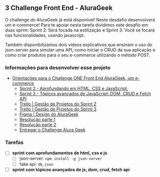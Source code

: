 ## 3 Challenge Front End - AluraGeek

O challenge do AluraGeek já está disponível! Neste desdafio desenvolverá um e-commerce! Para te apoiar nesta tarefa dividimos este desafio em duas sprint: Sprint 2: Será focada na estilização e Sprint 3: Você se focará nas funcionalidades, usando javascript.

Também disponibilizamos dois vídeos explicativos que ensinam o uso do json-server para simular uma API, como iniciar o CRUD da sua aplicação e como criar produtos para o seu e-commerce utilizando o método POST.

### Informações para desenvolver esse projeto

- [Orientações para o Challenge ONE Front End AluraGeek, um e-commerce](https://www.alura.com.br/challenges/oracle-one-front-end/alurageek)
    - [Sprint 2 - Aprofundando em HTML, CSS e JavaScript.](https://www.alura.com.br/challenges/oracle-one-front-end/alurageek/alurageek-sprint02)
    - [Sprint 3 - Tópicos avançados de JavaScript: DOM, CRUD e Fetch API](https://www.alura.com.br/challenges/oracle-one-front-end/alurageek/alurageek-sprint03)
    - [Trello | Gestão de Projetos do Sprint 2](https://trello.com/b/bxHIfqKl/sprint-2)
    - [Trello | Gestão de Projetos do Sprint 3](https://trello.com/b/2Oo43Lwt/sprint-3)
    - [Figma | Design do AluraGeek](https://www.figma.com/file/itJpWbvHxSUcUeMPy1lmof/AluraGeek?node-id=0%3A1&mode=dev)
    - [Resolução parte 1](https://www.youtube.com/watch?v=nn6TcAkSsgY)
    - [Resolução parte 2](https://www.youtube.com/watch?v=0mjdQEiQQhs)
    - [Entregar o Challenge Alura Geek](https://lp.alura.com.br/alura-latam-entrega-challenge-one-portugues-front-end)

### Tarefas

- [ ] **sprint com aprofundamentos de html, css e js**
    - [ ] json-server: `npm install -g json-server`
    - [ ] fake api: `db.json`

- [ ] **sprint com tópicos avançados de js, dom, crud, fetch api**